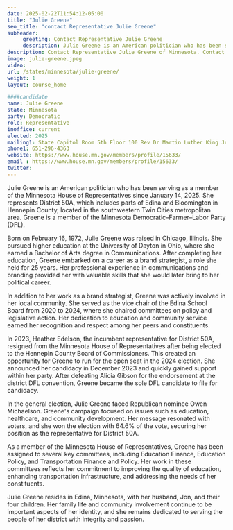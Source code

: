 ```yaml
---
date: 2025-02-22T11:54:12-05:00
title: "Julie Greene"
seo_title: "contact Representative Julie Greene"
subheader:
     greeting: Contact Representative Julie Greene
     description: Julie Greene is an American politician who has been serving as a member of the Minnesota House of Representatives since January 14, 2025. She represents District 50A, which includes parts of Edina and Bloomington in Hennepin County, located in the southwestern Twin Cities metropolitan area. Greene is a member of the Minnesota Democratic–Farmer–Labor Party (DFL).
description: Contact Representative Julie Greene of Minnesota. Contact information for Julie Greene includes email address, phone number, and mailing address.
image: julie-greene.jpeg
video:
url: /states/minnesota/julie-greene/
weight: 1
layout: course_home

####candidate
name: Julie Greene
state: Minnesota
party: Democratic
role: Representative
inoffice: current
elected: 2025
mailing1: State Capitol Room 5th Floor 100 Rev Dr Martin Luther King Jr Blvd St. Paul, MN 55155-1298
phone1: 651-296-4363
website: https://www.house.mn.gov/members/profile/15633/
email : https://www.house.mn.gov/members/profile/15633/
twitter: 
---
```

Julie Greene is an American politician who has been serving as a member of the Minnesota House of Representatives since January 14, 2025. She represents District 50A, which includes parts of Edina and Bloomington in Hennepin County, located in the southwestern Twin Cities metropolitan area. Greene is a member of the Minnesota Democratic–Farmer–Labor Party (DFL).

Born on February 16, 1972, Julie Greene was raised in Chicago, Illinois. She pursued higher education at the University of Dayton in Ohio, where she earned a Bachelor of Arts degree in Communications. After completing her education, Greene embarked on a career as a brand strategist, a role she held for 25 years. Her professional experience in communications and branding provided her with valuable skills that she would later bring to her political career.

In addition to her work as a brand strategist, Greene was actively involved in her local community. She served as the vice chair of the Edina School Board from 2020 to 2024, where she chaired committees on policy and legislative action. Her dedication to education and community service earned her recognition and respect among her peers and constituents.

In 2023, Heather Edelson, the incumbent representative for District 50A, resigned from the Minnesota House of Representatives after being elected to the Hennepin County Board of Commissioners. This created an opportunity for Greene to run for the open seat in the 2024 election. She announced her candidacy in December 2023 and quickly gained support within her party. After defeating Alicia Gibson for the endorsement at the district DFL convention, Greene became the sole DFL candidate to file for candidacy.

In the general election, Julie Greene faced Republican nominee Owen Michaelson. Greene's campaign focused on issues such as education, healthcare, and community development. Her message resonated with voters, and she won the election with 64.6% of the vote, securing her position as the representative for District 50A.

As a member of the Minnesota House of Representatives, Greene has been assigned to several key committees, including Education Finance, Education Policy, and Transportation Finance and Policy. Her work in these committees reflects her commitment to improving the quality of education, enhancing transportation infrastructure, and addressing the needs of her constituents.

Julie Greene resides in Edina, Minnesota, with her husband, Jon, and their four children. Her family life and community involvement continue to be important aspects of her identity, and she remains dedicated to serving the people of her district with integrity and passion.

